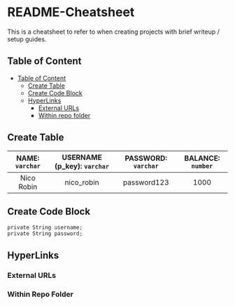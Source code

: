 # README-Cheatsheet

This is a cheatsheet to refer to when creating projects with brief writeup / setup guides.

## Table of Content

- [Table of Content](#table-of-content)
  - [Create Table](#create-table)
  - [Create Code Block](#create-code-block)
  - [HyperLinks](#hyperlinks)
    - [External URLs](#external-urls)
    - [Within repo folder](#within-repo-folder)

## Create Table

| NAME: `varchar` | USERNAME (p_key): `varchar` | PASSWORD: `varchar` | BALANCE: `number` |
| :-------------: | :-------------------------: | :-----------------: | :---------------: |
| Nico Robin | nico_robin | password123 | 1000 |

## Create Code Block

```
private String username;
private String password;
```

## HyperLinks



### External URLs



### Within Repo Folder


